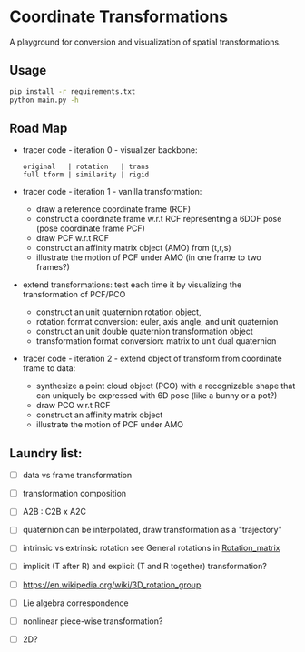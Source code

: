 # Coordinate Transformations
A playground for conversion and visualization of spatial transformations.

## Usage
```bash
pip install -r requirements.txt
python main.py -h
```

## Road Map
* tracer code - iteration 0 - visualizer backbone:
    ```
    original   | rotation   | trans
    full tform | similarity | rigid
    ```

* tracer code - iteration 1 - vanilla transformation:
    - draw a reference coordinate frame (RCF)
    - construct a coordinate frame w.r.t RCF representing a 6DOF pose (pose coordinate frame PCF)
    - draw PCF w.r.t RCF
    - construct an affinity matrix object (AMO) from (t,r,s) 
    - illustrate the motion of PCF under AMO (in one frame to two frames?)

* extend transformations:
  test each time it by visualizing the transformation of PCF/PCO
    - construct an unit quaternion rotation object,
    - rotation format conversion: euler, axis angle, and unit quaternion
    - construct an unit double quaternion transformation object
    - transformation format conversion: matrix to unit dual quaternion

* tracer code - iteration 2 - extend object of transform from coordinate frame to data:
    - synthesize a point cloud object (PCO) with a recognizable shape that can uniquely be expressed with 6D pose (like a bunny or a pot?)
    - draw PCO w.r.t RCF
    - construct an affinity matrix object
    - illustrate the motion of PCF under AMO

## Laundry list:
* [ ] data vs frame transformation
* [ ] transformation composition
* [ ] A2B : C2B x A2C
* [ ] quaternion can be interpolated, draw transformation as a "trajectory"
* [ ] intrinsic vs extrinsic rotation
      see General rotations in [Rotation_matrix](https://en.wikipedia.org/wiki/Rotation_matrix)
* [ ] implicit (T after R) and explicit (T and R together) transformation?

* [ ] https://en.wikipedia.org/wiki/3D_rotation_group
* [ ] Lie algebra correspondence
* [ ] nonlinear piece-wise transformation?
* [ ] 2D?

